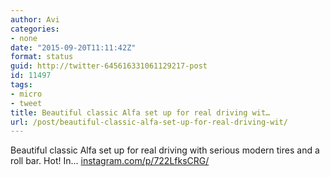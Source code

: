 ```yaml
---
author: Avi
categories:
- none
date: "2015-09-20T11:11:42Z"
format: status
guid: http://twitter-645616331061129217-post
id: 11497
tags:
- micro
- tweet
title: Beautiful classic Alfa set up for real driving wit…
url: /post/beautiful-classic-alfa-set-up-for-real-driving-wit/
---
```

Beautiful classic Alfa set up for real driving with serious modern tires and a roll bar. Hot! In… [instagram.com/p/722LfksCRG/](https://instagram.com/p/722LfksCRG/)
